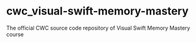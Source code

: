 # cwc_visual-swift-memory-mastery
The official CWC source code repository of Visual Swift Memory Mastery course
